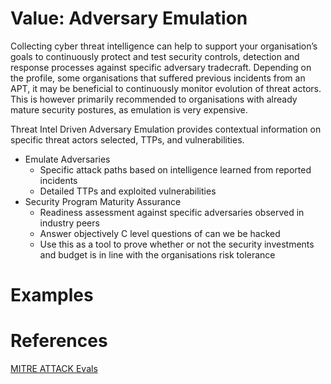 # Value: Adversary Emulation

Collecting cyber threat intelligence can help to support your organisation’s goals to continuously protect and test security controls, detection and response processes against specific adversary tradecraft. 
Depending on the profile, some organisations that suffered previous incidents from an APT, it may be beneficial to continuously monitor evolution of threat actors. 
This is however primarily recommended to organisations with already mature security postures, as emulation is very expensive. 

Threat Intel Driven Adversary Emulation provides contextual information on specific threat actors selected, TTPs, and vulnerabilities.

- Emulate Adversaries
  - Specific attack paths based on intelligence learned from reported incidents
  - Detailed TTPs and exploited vulnerabilities
- Security Program Maturity Assurance
  - Readiness assessment against specific adversaries observed in industry peers
  - Answer objectively C level questions of can we be hacked
  - Use this as a tool to prove whether or not the security investments and budget is in line with the organisations risk tolerance

# Examples

# References

[MITRE ATTACK Evals](https://attackevals.mitre-engenuity.org/)
